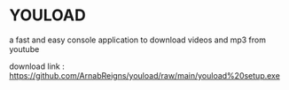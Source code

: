 # YOULOAD
a fast and easy console application to download videos and mp3 from youtube

download link : https://github.com/ArnabReigns/youload/raw/main/youload%20setup.exe
